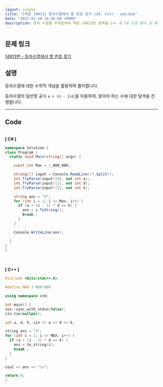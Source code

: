 ```yaml
---
layout: single
title: "[백준 14913] 등차수열에서 항 번호 찾기 (C#, C++) - soo:bak"
date: "2023-01-18 14:36:00 +0900"
description: 등차 수열을 주제로하여 백준 14913번 문제를 C++ 과 C# 으로 풀이 및 해설
---
```


## 문제 링크
  [14913번 - 등차수열에서 항 번호 찾기](https://www.acmicpc.net/problem/14913)

## 설명
  등차수열에 대한 수학적 개념을 활용하여 풀이합니다.

  등차수열의 일반항 공식 `a + (n - 1)d` 을 이용하여, 찾아야 하는 수에 대한 탐색을 진행합니다.

- - -

## Code
<br>
<b>[ C# ] </b>
<br>

  ```c#
namespace Solution {
  class Program {
    static void Main(string[] args) {

      const int Max = 1_000_000;

      string[]? input = Console.ReadLine()?.Split();
      int.TryParse(input![0], out int a);
      int.TryParse(input![1], out int d);
      int.TryParse(input![2], out int k);

      string ans = "X";
      for (int i = 1; i <= Max; i++) {
        if (a + (i - 1) * d == k) {
          ans = i.ToString();
          break ;
        }
      }

      Console.WriteLine(ans);

    }
  }
}
  ```
<br><br>
<b>[ C++ ] </b>
<br>

  ```c++
#include <bits/stdc++.h>

#define MAX 1'000'000

using namespace std;

int main() {
  ios::sync_with_stdio(false);
  cin.tie(nullptr);

  int a, d, k; cin >> a >> d >> k;

  string ans = "X";
  for (int i = 1; i <= MAX; i++) {
    if (a + (i - 1) * d == k) {
      ans = to_string(i);
      break ;
    }
  }

  cout << ans << "\n";

  return 0;
}
  ```
